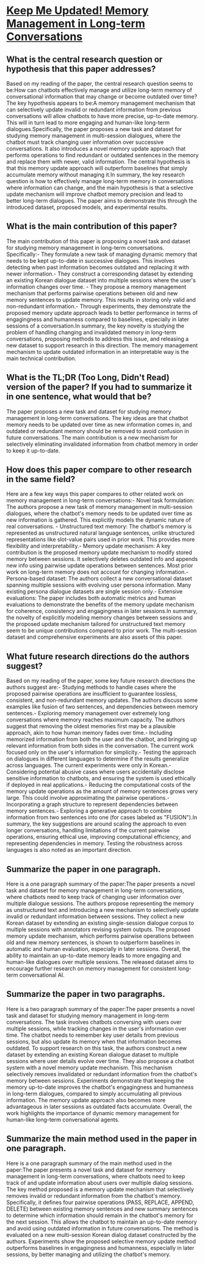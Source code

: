 # [Keep Me Updated! Memory Management in Long-term Conversations](https://arxiv.org/abs/2210.08750)

## What is the central research question or hypothesis that this paper addresses?

Based on my reading of the paper, the central research question seems to be:How can chatbots effectively manage and utilize long-term memory of conversational information that may change or become outdated over time? The key hypothesis appears to be:A memory management mechanism that can selectively update invalid or redundant information from previous conversations will allow chatbots to have more precise, up-to-date memory. This will in turn lead to more engaging and human-like long-term dialogues.Specifically, the paper proposes a new task and dataset for studying memory management in multi-session dialogues, where the chatbot must track changing user information over successive conversations. It also introduces a novel memory update approach that performs operations to find redundant or outdated sentences in the memory and replace them with newer, valid information. The central hypothesis is that this memory update approach will outperform baselines that simply accumulate memory without managing it.In summary, the key research question is how to effectively manage long-term memory in conversations where information can change, and the main hypothesis is that a selective update mechanism will improve chatbot memory precision and lead to better long-term dialogues. The paper aims to demonstrate this through the introduced dataset, proposed models, and experimental results.


## What is the main contribution of this paper?

The main contribution of this paper is proposing a novel task and dataset for studying memory management in long-term conversations. Specifically:- They formulate a new task of managing dynamic memory that needs to be kept up-to-date in successive dialogues. This involves detecting when past information becomes outdated and replacing it with newer information.- They construct a corresponding dataset by extending an existing Korean dialogue dataset into multiple sessions where the user's information changes over time. - They propose a memory management mechanism that performs pairwise operations between old and new memory sentences to update memory. This results in storing only valid and non-redundant information.- Through experiments, they demonstrate the proposed memory update approach leads to better performance in terms of engagingness and humanness compared to baselines, especially in later sessions of a conversation.In summary, the key novelty is studying the problem of handling changing and invalidated memory in long-term conversations, proposing methods to address this issue, and releasing a new dataset to support research in this direction. The memory management mechanism to update outdated information in an interpretable way is the main technical contribution.


## What is the TL;DR (Too Long, Didn't Read) version of the paper? If you had to summarize it in one sentence, what would that be?

The paper proposes a new task and dataset for studying memory management in long-term conversations. The key ideas are that chatbot memory needs to be updated over time as new information comes in, and outdated or redundant memory should be removed to avoid confusion in future conversations. The main contribution is a new mechanism for selectively eliminating invalidated information from chatbot memory in order to keep it up-to-date.


## How does this paper compare to other research in the same field?

Here are a few key ways this paper compares to other related work on memory management in long-term conversations:- Novel task formulation: The authors propose a new task of memory management in multi-session dialogues, where the chatbot's memory needs to be updated over time as new information is gathered. This explicitly models the dynamic nature of real conversations. - Unstructured text memory: The chatbot's memory is represented as unstructured natural language sentences, unlike structured representations like slot-value pairs used in prior work. This provides more flexibility and interpretability.- Memory update mechanism: A key contribution is the proposed memory update mechanism to modify stored memory between sessions. It selectively deletes outdated info and appends new info using pairwise update operations between sentences. Most prior work on long-term memory does not account for changing information.- Persona-based dataset: The authors collect a new conversational dataset spanning multiple sessions with evolving user persona information. Many existing persona dialogue datasets are single session only.- Extensive evaluations: The paper includes both automatic metrics and human evaluations to demonstrate the benefits of the memory update mechanism for coherence, consistency and engagingness in later sessions.In summary, the novelty of explicitly modeling memory changes between sessions and the proposed update mechanism tailored for unstructured text memory seem to be unique contributions compared to prior work. The multi-session dataset and comprehensive experiments are also assets of this paper.


## What future research directions do the authors suggest?

Based on my reading of the paper, some key future research directions the authors suggest are:- Studying methods to handle cases where the proposed pairwise operations are insufficient to guarantee lossless, consistent, and non-redundant memory updates. The authors discuss some examples like fusion of two sentences, and dependencies between memory sentences.- Exploring memory management over extremely long conversations where memory reaches maximum capacity. The authors suggest that removing the oldest memories first may be a plausible approach, akin to how human memory fades over time.- Including memorized information from both the user and the chatbot, and bringing up relevant information from both sides in the conversation. The current work focused only on the user's information for simplicity.- Testing the approach on dialogues in different languages to determine if the results generalize across languages. The current experiments were only in Korean.- Considering potential abusive cases where users accidentally disclose sensitive information to chatbots, and ensuring the system is used ethically if deployed in real applications.- Reducing the computational costs of the memory update operations as the amount of memory sentences grows very large. This could involve approximating the pairwise operations.- Incorporating a graph structure to represent dependencies between memory sentences.- Exploring a generative approach to combine information from two sentences into one (for cases labeled as "FUSION").In summary, the key suggestions are around scaling the approach to even longer conversations, handling limitations of the current pairwise operations, ensuring ethical use, improving computational efficiency, and representing dependencies in memory. Testing the robustness across languages is also noted as an important direction.


## Summarize the paper in one paragraph.

Here is a one paragraph summary of the paper:The paper presents a novel task and dataset for memory management in long-term conversations, where chatbots need to keep track of changing user information over multiple dialogue sessions. The authors propose representing the memory as unstructured text and introducing a new mechanism to selectively update invalid or redundant information between sessions. They collect a new Korean dataset by extending an existing single-session dialogue corpus to multiple sessions with annotators revising system outputs. The proposed memory update mechanism, which performs pairwise operations between old and new memory sentences, is shown to outperform baselines in automatic and human evaluation, especially in later sessions. Overall, the ability to maintain an up-to-date memory leads to more engaging and human-like dialogues over multiple sessions. The released dataset aims to encourage further research on memory management for consistent long-term conversational AI.


## Summarize the paper in two paragraphs.

Here is a two paragraph summary of the paper:The paper presents a novel task and dataset for studying memory management in long-term conversations. The task involves chatbots conversing with users over multiple sessions, while tracking changes in the user's information over time. The chatbot needs to remember key user details from previous sessions, but also update its memory when that information becomes outdated. To support research on this task, the authors construct a new dataset by extending an existing Korean dialogue dataset to multiple sessions where user details evolve over time. They also propose a chatbot system with a novel memory update mechanism. This mechanism selectively removes invalidated or redundant information from the chatbot's memory between sessions. Experiments demonstrate that keeping the memory up-to-date improves the chatbot's engagingness and humanness in long-term dialogues, compared to simply accumulating all previous information. The memory update approach also becomes more advantageous in later sessions as outdated facts accumulate. Overall, the work highlights the importance of dynamic memory management for human-like long-term conversational agents.


## Summarize the main method used in the paper in one paragraph.

Here is a one paragraph summary of the main method used in the paper:The paper presents a novel task and dataset for memory management in long-term conversations, where chatbots need to keep track of and update information about users over multiple dialog sessions. The key method proposed is a memory update mechanism that selectively removes invalid or redundant information from the chatbot's memory. Specifically, it defines four pairwise operations (PASS, REPLACE, APPEND, DELETE) between existing memory sentences and new summary sentences to determine which information should remain in the chatbot's memory for the next session. This allows the chatbot to maintain an up-to-date memory and avoid using outdated information in future conversations. The method is evaluated on a new multi-session Korean dialog dataset constructed by the authors. Experiments show the proposed selective memory update method outperforms baselines in engagingness and humanness, especially in later sessions, by better managing and utilizing the chatbot's memory.
